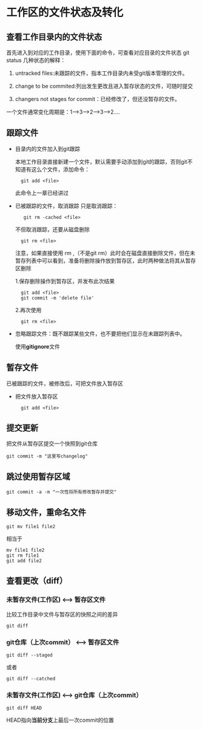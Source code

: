 # 工作区的文件状态及转化

## 查看工作目录内的文件状态

首先进入到对应的工作目录，使用下面的命令，可查看对应目录的文件状态
    git status
几种状态的解释：

1. untracked files:未跟踪的文件，指本工作目录内未受git版本管理的文件。

2. change to be commited:列出发生更改且进入暂存状态的文件，可随时提交

3. changers not stages for commit：已经修改了，但还没暂存的文件。

一个文件通常变化周期是：1——>3——>2——>3——>2....

## 跟踪文件

- 目录内的文件加入到git跟踪

    本地工作目录直接新建一个文件，默认需要手动添加到git的跟踪，否则git不知道有这么个文件，添加命令：

        git add <file>
    此命令上一章已经讲过

- 已被跟踪的文件，取消跟踪
    只是取消跟踪：

         git rm -cached <file>
    不但取消跟踪，还要从磁盘删除

        git rm <file>

    注意，如果直接使用 rm ,（不是git rm）此时会在磁盘直接删除文件，但在未暂存列表中可以看到，准备将删除操作放到暂存区，此时两种做法将其从暂存区删除

    1.保存删除操作到暂存区，并发布此次结果

        git add <file>
        git commit -m 'delete file'

    2.再次使用

        git rm <file>

- 忽略跟踪文件：既不跟踪某些文件，也不要把他们显示在未跟踪列表中。

    使用**gitignore**文件

## 暂存文件

已被跟踪的文件，被修改后，可把文件放入暂存区

- 把文件放入暂存区
  
        git add <file>

## 提交更新

把文件从暂存区提交一个快照到git仓库

    git commit -m "这里写changelog"

## 跳过使用暂存区域

    git commit -a -m "一次性将所有修改暂存并提交"

## 移动文件，重命名文件

    git mv file1 file2
相当于

    mv file1 file2
    git rm file1
    git add file2

## 查看更改（diff）

### 未暂存文件(工作区) <——> 暂存区文件

比较工作目录中文件与暂存区的快照之间的差异

    git diff

### git仓库（上次commit） <——> 暂存区文件

    git diff --staged
或者

    git diff --catched

### 未暂存文件(工作区) <——> git仓库（上次commit）

    git diff HEAD

HEAD指向**当前分支**上最后一次commit的位置